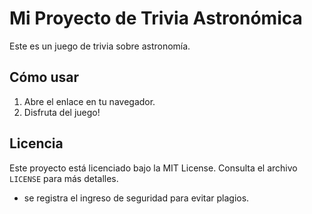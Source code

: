 # Mi Proyecto de Trivia Astronómica

Este es un juego de trivia sobre astronomía.

## Cómo usar

1. Abre el enlace en tu navegador.
2. Disfruta del juego!

## Licencia

Este proyecto está licenciado bajo la MIT License. Consulta el archivo `LICENSE` para más detalles.

* se registra el ingreso de seguridad para evitar plagios.